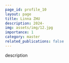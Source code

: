 ```yaml
---
page_id: profile_10
layout: page
title: Linna ZHU
description: 2024-
img: assets/img/12.jpg
importance: 1
category: master
related_publications: false
---
```



description
